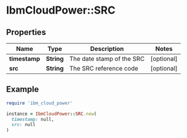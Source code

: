 # IbmCloudPower::SRC

## Properties

| Name | Type | Description | Notes |
| ---- | ---- | ----------- | ----- |
| **timestamp** | **String** | The date stamp of the SRC | [optional] |
| **src** | **String** | The SRC reference code | [optional] |

## Example

```ruby
require 'ibm_cloud_power'

instance = IbmCloudPower::SRC.new(
  timestamp: null,
  src: null
)
```

